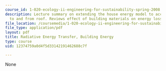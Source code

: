 ```yaml
---
course_id: 1-020-ecology-ii-engineering-for-sustainability-spring-2008
description: Lecture summary on extending the house energy model to account for radiation
  to and from roof. Reviews effect of building materials on energy loss.
file_location: /coursemedia/1-020-ecology-ii-engineering-for-sustainability-spring-2008/12374759a0d4f5d33142191462688c7f_lec10.pdf
file_type: application/pdf
layout: pdf
title: Radiative Energy Transfer, Building Energy
type: course
uid: 12374759a0d4f5d33142191462688c7f

---
```

None